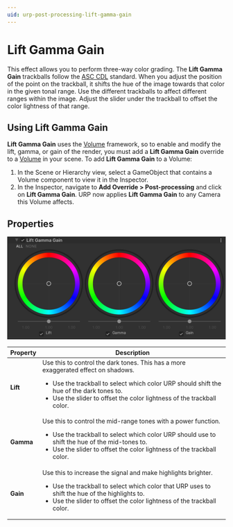```yaml
---
uid: urp-post-processing-lift-gamma-gain
---
```

# Lift Gamma Gain

This effect allows you to perform three-way color grading. The **Lift Gamma Gain** trackballs follow the [ASC CDL](<https://en.wikipedia.org/wiki/ASC_CDL>) standard. When you adjust the position of the point on the trackball, it shifts the hue of the image towards that color in the given tonal range. Use the different trackballs to affect different ranges within the image. Adjust the slider under the trackball to offset the color lightness of that range.

## Using Lift Gamma Gain

**Lift Gamma Gain** uses the [Volume](Volumes.md) framework, so to enable and modify the lift, gamma, or gain of the render, you must add a **Lift Gamma Gain** override to a [Volume](Volumes.md) in your scene. To add **Lift Gamma Gain** to a Volume:

1. In the Scene or Hierarchy view, select a GameObject that contains a Volume component to view it in the Inspector.
2. In the Inspector, navigate to **Add Override > Post-processing** and click on **Lift Gamma Gain**. URP now applies **Lift Gamma Gain** to any Camera this Volume affects.

## Properties

![](Images/Inspectors/LiftGammaGain.png)

| **Property** | **Description**                                              |
| ------------ | ------------------------------------------------------------ |
| **Lift**     | Use this to control the dark tones. This has a more exaggerated effect on shadows.<ul><li>Use the trackball to select which color URP should shift the hue of the dark tones to.</li><li>Use the slider to offset the color lightness of the trackball color.</li></ul> |
| **Gamma**    | Use this to control the mid-range tones with a power function.<ul><li>Use the trackball to select which color URP should use to shift the hue of the mid-tones to.</li><li>Use the slider to offset the color lightness of the trackball color.</li></ul> |
| **Gain**     | Use this to increase the signal and make highlights brighter.<ul><li>Use the trackball to select which color that URP uses to shift the hue of the highlights to.</li><li>Use the slider to offset the color lightness of the trackball color.</li></ul> |
